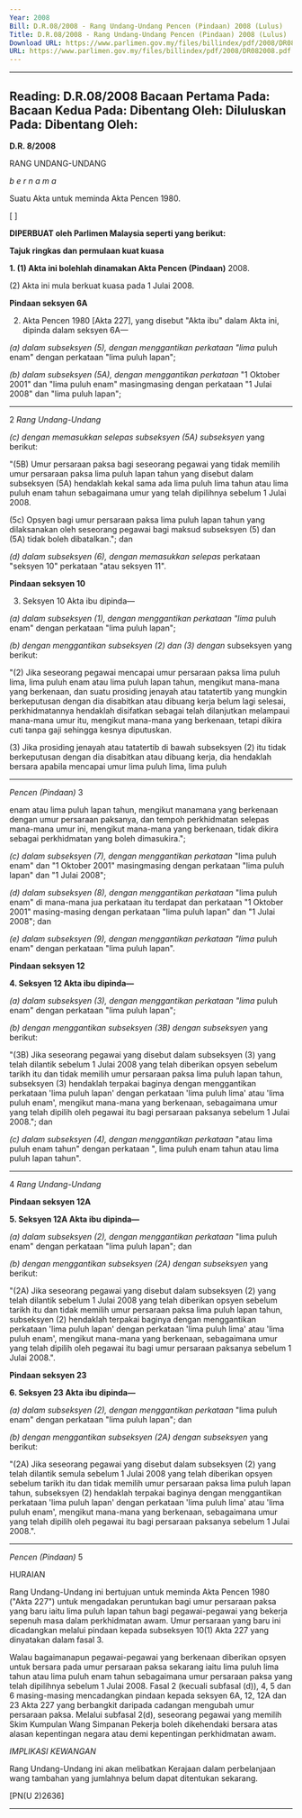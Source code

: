 ```yaml
---
Year: 2008
Bill: D.R.08/2008 - Rang Undang-Undang Pencen (Pindaan) 2008 (Lulus)
Title: D.R.08/2008 - Rang Undang-Undang Pencen (Pindaan) 2008 (Lulus)
Download URL: https://www.parlimen.gov.my/files/billindex/pdf/2008/DR082008.pdf
URL: https://www.parlimen.gov.my/files/billindex/pdf/2008/DR082008.pdf
---
```

---
Reading:
D.R.08/2008
Bacaan Pertama Pada:
Bacaan Kedua Pada:
Dibentang Oleh:
Diluluskan Pada:
Dibentang Oleh:
---

**D.R. 8/2008**

RANG UNDANG-UNDANG

_b e r n a m a_

Suatu Akta untuk meminda Akta Pencen 1980.

[ ]

**DIPERBUAT oleh Parlimen Malaysia seperti yang berikut:**

**Tajuk ringkas dan permulaan kuat kuasa**

**1. (1) Akta ini bolehlah dinamakan Akta Pencen (Pindaan)**
2008.

(2) Akta ini mula berkuat kuasa pada 1 Julai 2008.

**Pindaan seksyen 6A**

2. Akta Pencen 1980 [Akta 227], yang disebut "Akta ibu" dalam
Akta ini, dipinda dalam seksyen 6A—

_(a) dalam subseksyen (5), dengan menggantikan perkataan "lima_
puluh enam" dengan perkataan "lima puluh lapan";

_(b) dalam subseksyen (5A), dengan menggantikan perkataan_
"1 Oktober 2001" dan "lima puluh enam" masingmasing dengan perkataan "1 Julai 2008" dan "lima puluh
lapan";


-----

2 _Rang_ _Undang-Undang_

_(c) dengan memasukkan selepas subseksyen (5A) subseksyen_
yang berikut:

"(5B) Umur persaraan paksa bagi seseorang pegawai
yang tidak memilih umur persaraan paksa lima puluh
lapan tahun yang disebut dalam subseksyen (5A)
hendaklah kekal sama ada lima puluh lima tahun atau
lima puluh enam tahun sebagaimana umur yang telah
dipilihnya sebelum 1 Julai 2008.

(5c) Opsyen bagi umur persaraan paksa lima puluh
lapan tahun yang dilaksanakan oleh seseorang pegawai
bagi maksud subseksyen (5) dan (5A) tidak boleh
dibatalkan."; dan

_(d) dalam subseksyen (6), dengan memasukkan selepas_
perkataan "seksyen 10" perkataan "atau seksyen 11".

**Pindaan seksyen 10**

3. Seksyen 10 Akta ibu dipinda—

_(a) dalam subseksyen (1), dengan menggantikan perkataan "lima_
puluh enam" dengan perkataan "lima puluh lapan";

_(b) dengan menggantikan subseksyen (2) dan (3) dengan_
subseksyen yang berikut:

"(2) Jika seseorang pegawai mencapai umur
persaraan paksa lima puluh lima, lima puluh enam
atau lima puluh lapan tahun, mengikut mana-mana
yang berkenaan, dan suatu prosiding jenayah atau
tatatertib yang mungkin berkeputusan dengan dia
disabitkan atau dibuang kerja belum lagi selesai,
perkhidmatannya hendaklah disifatkan sebagai telah
dilanjutkan melampaui mana-mana umur itu, mengikut
mana-mana yang berkenaan, tetapi dikira cuti tanpa
gaji sehingga kesnya diputuskan.

(3) Jika prosiding jenayah atau tatatertib di bawah
subseksyen (2) itu tidak berkeputusan dengan dia
disabitkan atau dibuang kerja, dia hendaklah bersara
apabila mencapai umur lima puluh lima, lima puluh


-----

_Pencen_ _(Pindaan)_ 3

enam atau lima puluh lapan tahun, mengikut manamana yang berkenaan dengan umur persaraan paksanya,
dan tempoh perkhidmatan selepas mana-mana umur
ini, mengikut mana-mana yang berkenaan, tidak dikira
sebagai perkhidmatan yang boleh dimasukira.";

_(c) dalam subseksyen (7), dengan menggantikan perkataan_
"lima puluh enam" dan "1 Oktober 2001" masingmasing dengan perkataan "lima puluh lapan" dan
"1 Julai 2008";

_(d) dalam subseksyen (8), dengan menggantikan perkataan_
"lima puluh enam" di mana-mana jua perkataan itu
terdapat dan perkataan "1 Oktober 2001" masing-masing
dengan perkataan "lima puluh lapan" dan "1 Julai 2008";
dan

_(e) dalam subseksyen (9), dengan menggantikan perkataan "lima_
puluh enam" dengan perkataan "lima puluh lapan".

**Pindaan seksyen 12**

**4. Seksyen 12 Akta ibu dipinda—**

_(a) dalam subseksyen (3), dengan menggantikan perkataan "lima_
puluh enam" dengan perkataan "lima puluh lapan";

_(b) dengan menggantikan subseksyen (3B) dengan subseksyen_
yang berikut:

"(3B) Jika seseorang pegawai yang disebut dalam
subseksyen (3) yang telah dilantik sebelum 1 Julai
2008 yang telah diberikan opsyen sebelum tarikh
itu dan tidak memilih umur persaraan paksa lima
puluh lapan tahun, subseksyen (3) hendaklah terpakai
baginya dengan menggantikan perkataan 'lima puluh
lapan' dengan perkataan 'lima puluh lima' atau 'lima
puluh enam', mengikut mana-mana yang berkenaan,
sebagaimana umur yang telah dipilih oleh pegawai
itu bagi persaraan paksanya sebelum 1 Julai 2008.";
dan

_(c) dalam subseksyen (4), dengan menggantikan perkataan_
"atau lima puluh enam tahun" dengan perkataan ", lima
puluh enam tahun atau lima puluh lapan tahun".


-----

4 _Rang_ _Undang-Undang_

**Pindaan seksyen 12A**

**5. Seksyen 12A Akta ibu dipinda—**

_(a) dalam subseksyen (2), dengan menggantikan perkataan_
"lima puluh enam" dengan perkataan "lima puluh lapan";
dan

_(b) dengan menggantikan subseksyen (2A) dengan subseksyen_
yang berikut:

"(2A) Jika seseorang pegawai yang disebut dalam
subseksyen (2) yang telah dilantik sebelum 1 Julai
2008 yang telah diberikan opsyen sebelum tarikh
itu dan tidak memilih umur persaraan paksa lima
puluh lapan tahun, subseksyen (2) hendaklah terpakai
baginya dengan menggantikan perkataan 'lima puluh
lapan' dengan perkataan 'lima puluh lima' atau 'lima
puluh enam', mengikut mana-mana yang berkenaan,
sebagaimana umur yang telah dipilih oleh pegawai
itu bagi umur persaraan paksanya sebelum 1 Julai
2008.".

**Pindaan seksyen 23**

**6. Seksyen 23 Akta ibu dipinda—**

_(a) dalam subseksyen (2), dengan menggantikan perkataan_
"lima puluh enam" dengan perkataan "lima puluh lapan";
dan

_(b) dengan menggantikan subseksyen (2A) dengan subseksyen_
yang berikut:

"(2A) Jika seseorang pegawai yang disebut dalam
subseksyen (2) yang telah dilantik semula sebelum
1 Julai 2008 yang telah diberikan opsyen sebelum
tarikh itu dan tidak memilih umur persaraan paksa lima
puluh lapan tahun, subseksyen (2) hendaklah terpakai
baginya dengan menggantikan perkataan 'lima puluh
lapan' dengan perkataan 'lima puluh lima' atau 'lima
puluh enam', mengikut mana-mana yang berkenaan,
sebagaimana umur yang telah dipilih oleh pegawai itu
bagi persaraan paksanya sebelum 1 Julai 2008.".


-----

_Pencen_ _(Pindaan)_ 5

HURAIAN

Rang Undang-Undang ini bertujuan untuk meminda Akta Pencen 1980 ("Akta
227") untuk mengadakan peruntukan bagi umur persaraan paksa yang baru
iaitu lima puluh lapan tahun bagi pegawai-pegawai yang bekerja sepenuh masa
dalam perkhidmatan awam. Umur persaraan yang baru ini dicadangkan melalui
pindaan kepada subseksyen 10(1) Akta 227 yang dinyatakan dalam fasal 3.

Walau bagaimanapun pegawai-pegawai yang berkenaan diberikan opsyen
untuk bersara pada umur persaraan paksa sekarang iaitu lima puluh lima tahun
atau lima puluh enam tahun sebagaimana umur persaraan paksa yang telah
dipilihnya sebelum 1 Julai 2008. Fasal 2 (kecuali subfasal (d)), 4, 5 dan 6
masing-masing mencadangkan pindaan kepada seksyen 6A, 12, 12A dan 23
Akta 227 yang berbangkit daripada cadangan mengubah umur persaraan paksa.
Melalui subfasal 2(d), seseorang pegawai yang memilih Skim Kumpulan Wang
Simpanan Pekerja boleh dikehendaki bersara atas alasan kepentingan negara
atau demi kepentingan perkhidmatan awam.

_IMPLIKASI_ _KEWANGAN_

Rang Undang-Undang ini akan melibatkan Kerajaan dalam perbelanjaan wang
tambahan yang jumlahnya belum dapat ditentukan sekarang.

[PN(U 2)2636]


-----

